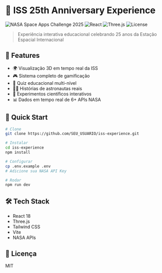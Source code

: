 # 🚀 ISS 25th Anniversary Experience

![NASA Space Apps Challenge 2025](https://img.shields.io/badge/NASA-Space%20Apps%202025-blue)
![React](https://img.shields.io/badge/React-18.2-61DAFB)
![Three.js](https://img.shields.io/badge/Three.js-r160-black)
![License](https://img.shields.io/badge/License-MIT-green)

> Experiência interativa educacional celebrando 25 anos da Estação Espacial Internacional

## 🌟 Features

- 🌍 Visualização 3D em tempo real da ISS
- 🎮 Sistema completo de gamificação
- 🧠 Quiz educacional multi-nível
- 👨‍🚀 Histórias de astronautas reais
- 🔬 Experimentos científicos interativos
- 📊 Dados em tempo real de 6+ APIs NASA

## 🚀 Quick Start

```bash
# Clone
git clone https://github.com/SEU_USUARIO/iss-experience.git

# Instalar
cd iss-experience
npm install

# Configurar
cp .env.example .env
# Adicione sua NASA API Key

# Rodar
npm run dev
```

## 🛠️ Tech Stack

- React 18
- Three.js
- Tailwind CSS
- Vite
- NASA APIs

## 📄 Licença
MIT
